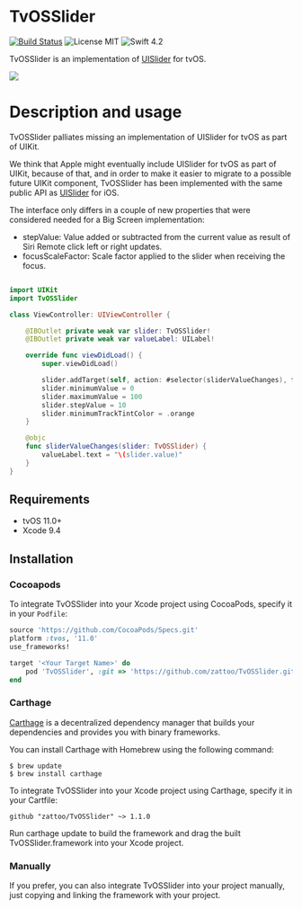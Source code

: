 # TvOSSlider
[![Build Status](https://travis-ci.org/zattoo/TvOSSlider.svg?branch=master)](https://travis-ci.org/zattoo/TvOSSlider)
![License MIT](https://img.shields.io/badge/license-MIT-green.svg)
![Swift 4.2](https://img.shields.io/badge/Swift-4.2-orange.svg)

TvOSSlider is an implementation of [UISlider](https://developer.apple.com/documentation/uikit/uislider) for tvOS.

![](preview.gif)

# Description and usage

TvOSSlider palliates missing an implementation of UISlider for tvOS as part of UIKit.

We think that Apple might eventually include UISlider for tvOS as part of UIKit, because of that, and in order to make it easier to migrate to a possible future UIKit component, TvOSSlider has been implemented with the same public API as [UISlider](https://developer.apple.com/documentation/uikit/uislider) for iOS.

The interface only differs in a couple of new properties that were considered needed for a Big Screen implementation:

- stepValue: Value added or subtracted from the current value as result of Siri Remote click left or right updates.
- focusScaleFactor: Scale factor applied to the slider when receiving the focus.

```swift

import UIKit
import TvOSSlider

class ViewController: UIViewController {

    @IBOutlet private weak var slider: TvOSSlider!
    @IBOutlet private weak var valueLabel: UILabel!

    override func viewDidLoad() {
        super.viewDidLoad()

        slider.addTarget(self, action: #selector(sliderValueChanges), for: .valueChanged)
        slider.minimumValue = 0
        slider.maximumValue = 100
        slider.stepValue = 10
        slider.minimumTrackTintColor = .orange
    }

    @objc
    func sliderValueChanges(slider: TvOSSlider) {
        valueLabel.text = "\(slider.value)"
    }
}
```

## Requirements

- tvOS 11.0+
- Xcode 9.4

## Installation

### Cocoapods

To integrate TvOSSlider into your Xcode project using CocoaPods, specify it in your `Podfile`:

```ruby
source 'https://github.com/CocoaPods/Specs.git'
platform :tvos, '11.0'
use_frameworks!

target '<Your Target Name>' do
    pod 'TvOSSlider', :git => 'https://github.com/zattoo/TvOSSlider.git'
end
```

### Carthage

[Carthage](https://github.com/Carthage/Carthage) is a decentralized dependency manager that builds your dependencies and provides you with binary frameworks.

You can install Carthage with Homebrew using the following command:

```
$ brew update
$ brew install carthage
```

To integrate TvOSSlider into your Xcode project using Carthage, specify it in your Cartfile:

```
github "zattoo/TvOSSlider" ~> 1.1.0
```

Run carthage update to build the framework and drag the built TvOSSlider.framework into your Xcode project.

### Manually

If you prefer, you can also integrate TvOSSlider into your project manually, just copying and linking the framework with your project.
